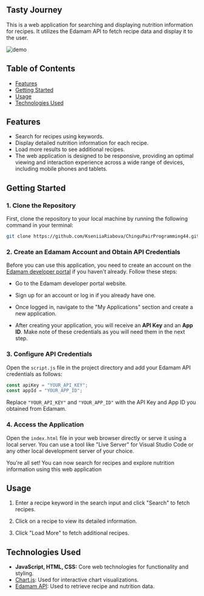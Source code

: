 ## Tasty Journey 

This is a web application for searching and displaying nutrition information for recipes. It utilizes the Edamam API to fetch recipe data and display it to the user.

![demo](https://github.com/KseniiaRiabova/Tasty-Journey/blob/main/TastyJourney/utils/demo.gif)

## Table of Contents

- [Features](#features)
- [Getting Started](#getting-started)
- [Usage](#usage)
- [Technologies Used](#technologies-used)

## Features

- Search for recipes using keywords.
- Display detailed nutrition information for each recipe.
- Load more results to see additional recipes.
- The web application is designed to be responsive, providing an optimal viewing and interaction experience across a wide range of devices, including mobile phones and tablets.

## Getting Started

### 1. Clone the Repository

First, clone the repository to your local machine by running the following command in your terminal:

```bash
git clone https://github.com/KseniiaRiabova/ChinguPairProgramming44.git
````

### 2. Create an Edamam Account and Obtain API Credentials
Before you can use this application, you need to create an account on the [Edamam developer portal](https://developer.edamam.com/) if you haven't already. Follow these steps:

* Go to the Edamam developer portal website.

* Sign up for an account or log in if you already have one.

* Once logged in, navigate to the "My Applications" section and create a new application.

* After creating your application, you will receive an **API Key** and an **App ID**. Make note of these credentials as you will need them in the next step.

### 3. Configure API Credentials

Open the `script.js` file in the project directory and add your Edamam API credentials as follows:

```javascript
const apiKey = "YOUR_API_KEY";
const appId = "YOUR_APP_ID";
```

Replace `"YOUR_API_KEY"` and `"YOUR_APP_ID"` with the API Key and App ID you obtained from Edamam.

### 4. Access the Application

Open the `index.html` file in your web browser directly or serve it using a local server. You can use a tool like "Live Server" for Visual Studio Code or any other local development server of your choice.

You're all set! You can now search for recipes and explore nutrition information using this web application

## Usage
1. Enter a recipe keyword in the search input and click "Search" to fetch recipes.

2. Click on a recipe to view its detailed information.

3. Click "Load More" to fetch additional recipes.

## Technologies Used

- **JavaScript, HTML, CSS:** Core web technologies for functionality and styling.
- [Chart.js](https://www.chartjs.org/): Used for interactive chart visualizations.
- [Edamam API](https://developer.edamam.com/): Used to retrieve recipe and nutrition data.
